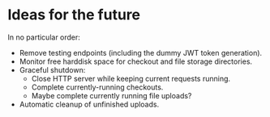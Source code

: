 # Ideas for the future

In no particular order:

- Remove testing endpoints (including the dummy JWT token generation).
- Monitor free harddisk space for checkout and file storage directories.
- Graceful shutdown:
    * Close HTTP server while keeping current requests running.
    * Complete currently-running checkouts.
    * Maybe complete currently running file uploads?
- Automatic cleanup of unfinished uploads.
